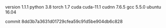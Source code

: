 version 1.1.1
python 3.8
torch 1.7
cuda cuda-11.1
cudnn 7.6.5
gcc 5.5.0
ubuntu 16.04

commit 8dd3b7a3631d01729cfea59c91d5be904db6c828
